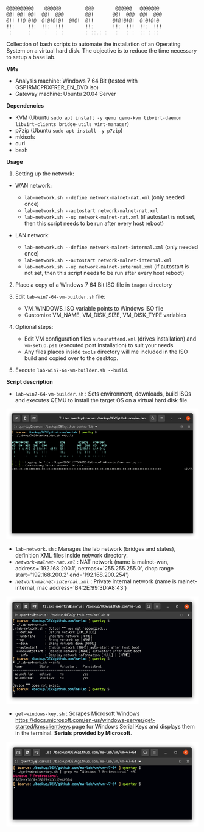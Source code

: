 ```
@@@@@@@@@@    @@@@@@         @@@        @@@@@@   @@@@@@@ 
@@! @@! @@!  @@!  @@@        @@!       @@!  @@@  @@!  @@@
@!! !!@ @!@  @!@!@!@!  @!@!  @!!       @!@!@!@!  @!@!@!@ 
!!:     !!:  !!:  !!!        !!:       !!:  !!!  !!:  !!!
 :      :     :   : :        : ::.: :   :   : :  :: : :: 
```
Collection of bash scripts to automate the installation of an Operating System on a virtual hard disk. The objective is to reduce the time necessary to setup a base lab.

**VMs**
- Analysis machine: Windows 7 64 Bit (tested with GSP1RMCPRXFRER_EN_DVD iso)
- Gateway machine: Ubuntu 20.04 Server

**Dependencies**
- KVM (Ubuntu `sudo apt install -y qemu qemu-kvm libvirt-daemon libvirt-clients bridge-utils virt-manager`)
- p7zip (Ubuntu `sudo apt install -y p7zip`) 
- mkisofs
- curl
- bash

**Usage**
1. Setting up the network:
- WAN network:
    - `lab-network.sh --define network-malnet-nat.xml` (only needed once)
    - `lab-network.sh --autostart network-malnet-nat.xml`
    - `lab-network.sh --up network-malnet-nat.xml` (if autostart is not set, then this script needs to be run after every host reboot)

- LAN network:
    - `lab-network.sh --define network-malnet-internal.xml` (only needed once)
    - `lab-network.sh --autostart network-malnet-internal.xml`
    - `lab-network.sh --up network-malnet-internal.xml` (if autostart is not set, then this script needs to be run after every host reboot)

2. Place a copy of a Windows 7 64 Bit ISO file in `images` directory

3. Edit `lab-win7-64-vm-builder.sh` file:
    - VM_WINDOWS_ISO variable points to Windows ISO file
    - Customize VM_NAME, VM_DISK_SIZE, VM_DISK_TYPE variables

4. Optional steps:
    - Edit VM configuration files `autounattend.xml` (drives installation) and `vm-setup.ps1` (executed post installation) to suit your needs
    - Any files places inside `tools` directory will me included in the ISO build and copied over to the desktop.

5. Execute `lab-win7-64-vm-builder.sh --build`.

**Script description**
- `lab-win7-64-vm-builder.sh` : Sets environment, downloads, build ISOs and executes QEMU to install the target OS on a virtual hard disk file.

![](./screenshots/lab-win7-64-vm-builder.png)

- `lab-network.sh` : Manages the lab network (bridges and states), definition XML files inside network directory. 
- *`network-malnet-nat.xml`* : NAT network (name is malnet-wan, address='192.168.200.1', netmask='255.255.255.0', dhcp range start='192.168.200.2' end='192.168.200.254')
- *`network-malnet-internal.xml`* : Private internal network (name is malnet-internal, mac address='B4:2E:99:3D:A8:43')

![](./screenshots/lab-network.png)

- `get-windows-key.sh` : Scrapes Microsoft Windows https://docs.microsoft.com/en-us/windows-server/get-started/kmsclientkeys page for Windows Serial Keys and displays them in the terminal. **Serials provided by Microsoft**.

![](./screenshots/get-windows-key.png)
